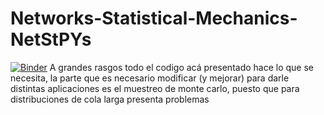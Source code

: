 # Networks-Statistical-Mechanics-NetStPYs
[![Binder](https://mybinder.org/badge_logo.svg)](https://mybinder.org/v2/gh/juancahica/Networks-Statistical-Mechanics-NetStPY/HEAD)
A grandes rasgos todo el codigo acá presentado hace lo que se necesita, la parte que es necesario modificar (y mejorar) para darle distintas aplicaciones es el muestreo de monte carlo, puesto que para distribuciones de cola larga presenta problemas 
